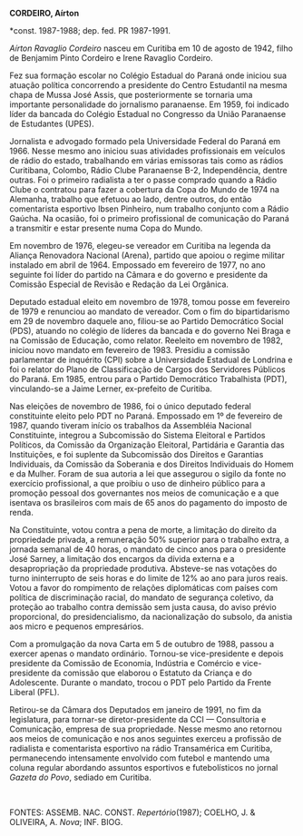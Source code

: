 **CORDEIRO, Aírton**

\*const. 1987-1988; dep. fed. PR 1987-1991.

*Aírton Ravaglio Cordeiro* nasceu em Curitiba em 10 de agosto de 1942,
filho de Benjamim Pinto Cordeiro e Irene Ravaglio Cordeiro.

Fez sua formação escolar no Colégio Estadual do Paraná onde iniciou sua
atuação política concorrendo a presidente do Centro Estudantil na mesma
chapa de Mussa José Assis, que posteriormente se tornaria uma importante
personalidade do jornalismo paranaense. Em 1959, foi indicado líder da
bancada do Colégio Estadual no Congresso da União Paranaense de
Estudantes (UPES).

Jornalista e advogado formado pela Universidade Federal do Paraná em
1966. Nesse mesmo ano iniciou suas atividades profissionais em veículos
de rádio do estado, trabalhando em várias emissoras tais como as rádios
Curitibana, Colombo, Rádio Clube Paranaense B-2, Independência, dentre
outras. Foi o primeiro radialista a ter o passe comprado quando a Rádio
Clube o contratou para fazer a cobertura da Copa do Mundo de 1974 na
Alemanha, trabalho que efetuou ao lado, dentre outros, do então
comentarista esportivo Ibsen Pinheiro, num trabalho conjunto com a Rádio
Gaúcha. Na ocasião, foi o primeiro profissional de comunicação do Paraná
a transmitir e estar presente numa Copa do Mundo.

Em novembro de 1976, elegeu-se vereador em Curitiba na legenda da
Aliança Renovadora Nacional (Arena), partido que apoiou o regime militar
instalado em abril de 1964. Empossado em fevereiro de 1977, no ano
seguinte foi líder do partido na Câmara e do governo e presidente da
Comissão Especial de Revisão e Redação da Lei Orgânica.

Deputado estadual eleito em novembro de 1978, tomou posse em fevereiro
de 1979 e renunciou ao mandato de vereador. Com o fim do bipartidarismo
em 29 de novembro daquele ano, filiou-se ao Partido Democrático Social
(PDS), atuando no colégio de líderes da bancada e do governo Nei Braga e
na Comissão de Educação, como relator. Reeleito em novembro de 1982,
iniciou novo mandato em fevereiro de 1983. Presidiu a comissão
parlamentar de inquérito (CPI) sobre a Universidade Estadual de Londrina
e foi o relator do Plano de Classificação de Cargos dos Servidores
Públicos do Paraná. Em 1985, entrou para o Partido Democrático
Trabalhista (PDT), vinculando-se a Jaime Lerner, ex-prefeito de
Curitiba.

Nas eleições de novembro de 1986, foi o único deputado federal
constituinte eleito pelo PDT no Paraná. Empossado em 1º de fevereiro de
1987, quando tiveram início os trabalhos da Assembléia Nacional
Constituinte, integrou a Subcomissão do Sistema Eleitoral e Partidos
Políticos, da Comissão da Organização Eleitoral, Partidária e Garantia
das Instituições, e foi suplente da Subcomissão dos Direitos e Garantias
Individuais, da Comissão da Soberania e dos Direitos Individuais do
Homem e da Mulher. Foram de sua autoria a lei que assegurou o sigilo da
fonte no exercício profissional, a que proibiu o uso de dinheiro público
para a promoção pessoal dos governantes nos meios de comunicação e a que
isentava os brasileiros com mais de 65 anos do pagamento do imposto de
renda.

Na Constituinte, votou contra a pena de morte, a limitação do direito da
propriedade privada, a remuneração 50% superior para o trabalho extra, a
jornada semanal de 40 horas, o mandato de cinco anos para o presidente
José Sarney, a limitação dos encargos da dívida externa e a
desapropriação da propriedade produtiva. Absteve-se nas votações do
turno ininterrupto de seis horas e do limite de 12% ao ano para juros
reais. Votou a favor do rompimento de relações diplomáticas com países
com política de discriminação racial, do mandato de segurança coletivo,
da proteção ao trabalho contra demissão sem justa causa, do aviso prévio
proporcional, do presidencialismo, da nacionalização do subsolo, da
anistia aos micro e pequenos empresários.

Com a promulgação da nova Carta em 5 de outubro de 1988, passou a
exercer apenas o mandato ordinário. Tornou-se vice-presidente e depois
presidente da Comissão de Economia, Indústria e Comércio e
vice-presidente da comissão que elaborou o Estatuto da Criança e do
Adolescente. Durante o mandato, trocou o PDT pelo Partido da Frente
Liberal (PFL).

Retirou-se da Câmara dos Deputados em janeiro de 1991, no fim da
legislatura, para tornar-se diretor-presidente da CCI — Consultoria e
Comunicação, empresa de sua propriedade. Nesse mesmo ano retornou aos
meios de comunicação e nos anos seguintes exerceu a profissão de
radialista e comentarista esportivo na rádio Transamérica em Curitiba,
permanecendo intensamente envolvido com futebol e mantendo uma coluna
regular abordando assuntos esportivos e futebolísticos no jornal *Gazeta
do Povo*, sediado em Curitiba.

 

FONTES: ASSEMB. NAC. CONST. *Repertório*(1987); COELHO, J. & OLIVEIRA,
A. *Nova*; INF. BIOG.
